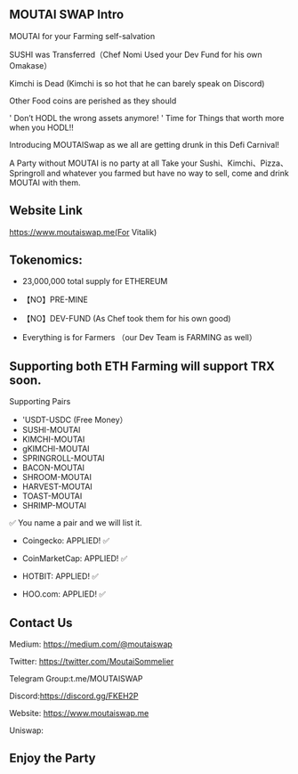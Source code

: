 ## MOUTAI SWAP Intro



MOUTAI for your Farming self-salvation

SUSHI was Transferred（Chef Nomi Used your Dev Fund for his own Omakase）

Kimchi is Dead (Kimchi is so hot that he can barely speak on Discord)

Other Food coins are perished as they should 

' Don’t HODL the wrong assets anymore! '
Time for Things that worth more when you HODL!!

Introducing MOUTAISwap as we all are getting drunk in this Defi Carnival!

A Party without MOUTAI is no party at all
Take your Sushi、Kimchi、Pizza、Springroll and whatever you farmed but have no way to sell, come and drink MOUTAI with them.


## Website Link
https://www.moutaiswap.me(For Vitalik)



## Tokenomics:
* 23,000,000 total supply for ETHEREUM

* 【NO】PRE-MINE

* 【NO】DEV-FUND (As Chef took them for his own good)

* Everything is for Farmers （our Dev Team is FARMING as well）


## Supporting both ETH Farming  will support TRX soon.
Supporting Pairs
* 'USDT-USDC (Free Money）
* SUSHI-MOUTAI
* KIMCHI-MOUTAI
* gKIMCHI-MOUTAI
* SPRINGROLL-MOUTAI
* BACON-MOUTAI
* SHROOM-MOUTAI
* HARVEST-MOUTAI
* TOAST-MOUTAI
* SHRIMP-MOUTAI

✅ You name a pair and we will list it.


* Coingecko: APPLIED! ✅ 

* CoinMarketCap: APPLIED! ✅

* HOTBIT: APPLIED! ✅

* HOO.com: APPLIED! ✅

## Contact Us
Medium: https://medium.com/@moutaiswap

Twitter: https://twitter.com/MoutaiSommelier

Telegram Group:t.me/MOUTAISWAP

Discord:https://discord.gg/FKEH2P

Website: https://www.moutaiswap.me

Uniswap: 

## Enjoy the Party
